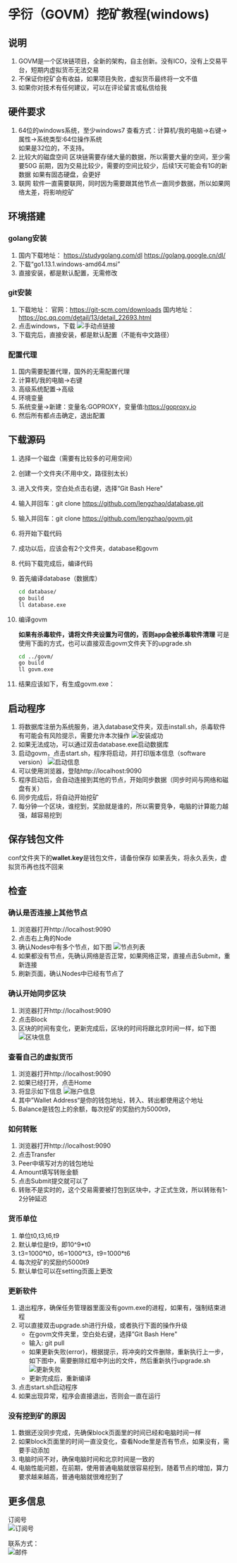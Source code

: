 # 孚衍（GOVM）挖矿教程(windows)

## 说明

1. GOVM是一个区块链项目，全新的架构，自主创新。没有ICO，没有上交易平台，短期内虚拟货币无法交易
2. 不保证你挖矿会有收益，如果项目失败，虚拟货币最终将一文不值
3. 如果你对技术有任何建议，可以在评论留言或私信给我

## 硬件要求

1. 64位的windows系统，至少windows7
查看方式：计算机/我的电脑->右键->属性->系统类型:64位操作系统  
如果是32位的，不支持。
2. 比较大的磁盘空间
区块链需要存储大量的数据，所以需要大量的空间，至少需要50G
前期，因为交易比较少，需要的空间比较少，后续1天可能会有1G的新数据
如果有固态硬盘，会更好
3. 联网
软件一直需要联网，同时因为需要跟其他节点一直同步数据，所以如果网络太差，将影响挖矿

## 环境搭建

### golang安装

1. 国内下载地址：
https://studygolang.com/dl
https://golang.google.cn/dl/
2. 下载“go1.13.1.windows-amd64.msi”
3. 直接安装，都是默认配置，无需修改

### git安装

1. 下载地址：
官网：https://git-scm.com/downloads
国内地址：https://pc.qq.com/detail/13/detail_22693.html
2. 点击windows，下载
![手动点链接](dl_git.png)
3. 下载完后，直接安装，都是默认配置（不能有中文路径）

### 配置代理

1. 国内需要配置代理，国外的无需配置代理
2. 计算机/我的电脑->右键
3. 高级系统配置->高级
4. 环境变量
5. 系统变量->新建：变量名:GOPROXY，变量值:https://goproxy.io
6. 然后所有都点击确定，退出配置

## 下载源码

1. 选择一个磁盘（需要有比较多的可用空间）
2. 创建一个文件夹(不用中文，路径别太长)
3. 进入文件夹，空白处点击右键，选择“Git Bash Here"
4. 输入并回车：git clone https://github.com/lengzhao/database.git
5. 输入并回车：git clone https://github.com/lengzhao/govm.git
6. 将开始下载代码
7. 成功以后，应该会有2个文件夹，database和govm
8. 代码下载完成后，编译代码
9. 首先编译database（数据库）

    ```bash
    cd database/
    go build
    ll database.exe
    ```

10. 编译govm  

    **如果有杀毒软件，请将文件夹设置为可信的，否则app会被杀毒软件清理**
    可是使用下面的方式，也可以直接双击govm文件夹下的upgrade.sh

    ```bash
    cd ../govm/
    go build
    ll govm.exe
    ```

11. 结果应该如下，有生成govm.exe：

## 启动程序

1. 将数据库注册为系统服务，进入database文件夹，双击install.sh，杀毒软件有可能会有风险提示，需要允许本次操作
![安装成功](db_install.png)
2. 如果无法成功，可以通过双击database.exe启动数据库
3. 启动govm，点击start.sh，程序将启动，并打印版本信息（software version）
![启动信息](start_govm.png)
4. 可以使用浏览器，登陆http://localhost:9090
5. 程序启动后，会自动连接到其他的节点，开始同步数据（同步时间与网络和磁盘有关）
6. 同步完成后，将自动开始挖矿
7. 每分钟一个区块，谁挖到，奖励就是谁的，所以需要竞争，电脑的计算能力越强，越容易挖到

## 保存钱包文件

conf文件夹下的**wallet.key**是钱包文件，请备份保存
如果丢失，将永久丢失，虚拟货币再也找不回来

## 检查

### 确认是否连接上其他节点

1. 浏览器打开http://localhost:9090
2. 点击右上角的Node
3. 确认Nodes中有多个节点，如下图
![节点列表](nodes.png)
4. 如果都没有节点，先确认网络是否正常，如果网络正常，直接点击Submit，重新连接
5. 刷新页面，确认Nodes中已经有节点了

### 确认开始同步区块

1. 浏览器打开http://localhost:9090
2. 点击Block
3. 区块的时间有变化，更新完成后，区块的时间将跟北京时间一样，如下图
![区块信息](block.png)

### 查看自己的虚拟货币

1. 浏览器打开http://localhost:9090
2. 如果已经打开，点击Home
3. 将显示如下信息
![账户信息](balance.png)
4. 其中”Wallet Address“是你的钱包地址，转入、转出都使用这个地址
5. Balance是钱包上的余额，每次挖矿的奖励约为5000t9，

### 如何转账

1. 浏览器打开http://localhost:9090
2. 点击Transfer
3. Peer中填写对方的钱包地址
4. Amount填写转账金额
5. 点击Submit提交就可以了
6. 转账不是实时的，这个交易需要被打包到区块中，才正式生效，所以转账有1-2分钟延迟

### 货币单位

1. 单位t0,t3,t6,t9
2. 默认单位是t9，即10^9*t0
3. t3=1000\*t0，t6=1000\*t3，t9=1000\*t6
4. 每次挖矿的奖励约5000t9
5. 默认单位可以在setting页面上更改

### 更新软件

1. 退出程序，确保任务管理器里面没有govm.exe的进程，如果有，强制结束进程
2. 可以直接双击upgrade.sh进行升级，或者执行下面的操作升级
   * 在govm文件夹里，空白处右键，选择”Git Bash Here"
   * 输入: git pull
   * 如果更新失败(error)，根据提示，将冲突的文件删除，重新执行上一步，如下图中，需要删除红框中列出的文件，然后重新执行upgrade.sh
   ![更新失败](upgrade_err.png)
   * 更新完成后，重新编译
3. 点击start.sh启动程序
4. 如果出现异常，程序会直接退出，否则会一直在运行

### 没有挖到矿的原因

1. 数据还没同步完成，先确保block页面里的时间已经和电脑时间一样
2. 如果block页面里的时间一直没变化，查看Node里是否有节点，如果没有，需要手动添加
3. 电脑时间不对，确保电脑时间和北京时间是一致的
4. 电脑性能问题，在前期，使用普通电脑就很容易挖到，随着节点的增加，算力要求越来越高，普通电脑就很难挖到了

## 更多信息

订阅号  
![订阅号](wechat.jpg)

联系方式：  
![邮件](email.png)
